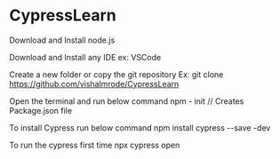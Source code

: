 # CypressLearn
Download and Install node.js

Download and Install any IDE ex: VSCode

Create a new folder or copy the git repository
Ex: git clone https://github.com/vishalmrode/CypressLearn

Open the terminal and run below command
    npm - init // Creates Package.json file

To install Cypress run below command
    npm install cypress --save -dev

To run the cypress first time
    npx cypress open

